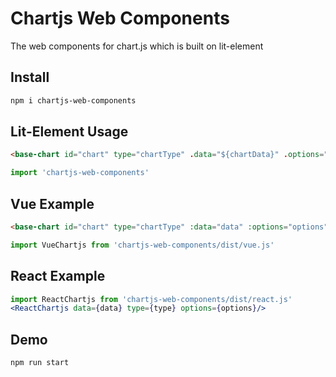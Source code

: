 # Chartjs Web Components
The web components for chart.js which is built on lit-element
## Install
``` bash
npm i chartjs-web-components
```
## Lit-Element Usage
``` html
<base-chart id="chart" type="chartType" .data="${chartData}" .options="${chartOptions}"></base-chart>
```
``` js
import 'chartjs-web-components'
```
## Vue Example
``` html
<base-chart id="chart" type="chartType" :data="data" :options="options"></base-chart>
```
``` js
import VueChartjs from 'chartjs-web-components/dist/vue.js'
```
## React Example
``` jsx
import ReactChartjs from 'chartjs-web-components/dist/react.js'
<ReactChartjs data={data} type={type} options={options}/>
```
## Demo
``` bash
npm run start
```
